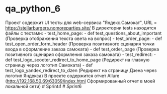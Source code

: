 # qa_python_6
Проект содержит UI тесты для web-сервиса "Яндекс.Самокат", URL = https://stellarburgers.nomoreparties.site/
В директории tests находятся файлы с тестами:
    - test_home_page:
        - def test_questions_about_important (Проверка отображения текста овета на вопрос)
    - test_order_page:
        - def test_open_order_form_header (Проверка позитивного сценария точки входа в оформление заказа самоката)
        - def test_order_page (Проверка позитивного сценария оформления заказа самоката)
    - test_redirect:
        - def test_logo_scooter_redirect_to_home_page (Редирект на главную страницу через логотип Самоката)
        - def test_logo_yandex_redirect_to_dzen (Редирект на страницу Дзена через логотип Яндекса)
В проекте содержится отчет Allure (http://192.168.50.69:63059/index.html Сформированный отчет в моей локальной сети)
#   S p r i n t _ 4  
 #   S p r i n t _ 6  
 